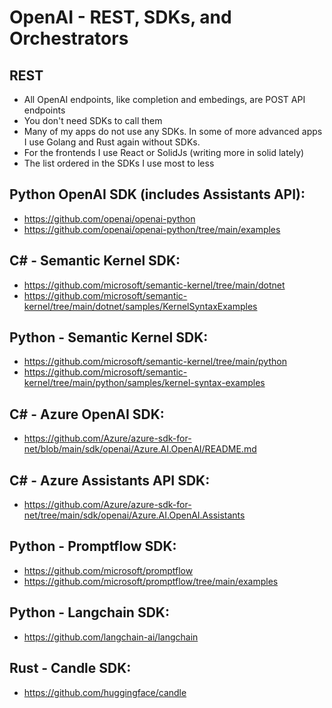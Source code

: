# OpenAI - REST, SDKs, and Orchestrators

## REST

- All OpenAI endpoints, like completion and embedings, are POST API endpoints 
- You don't need SDKs to call them
- Many of my apps do not use any SDKs. In some of more advanced apps I use Golang and Rust again without SDKs.
- For the frontends I use React or SolidJs (writing more in solid lately)
- The list ordered in the SDKs I use most to less

## Python OpenAI SDK (includes Assistants API):

- https://github.com/openai/openai-python
- https://github.com/openai/openai-python/tree/main/examples

## C# - Semantic Kernel SDK:

- https://github.com/microsoft/semantic-kernel/tree/main/dotnet
- https://github.com/microsoft/semantic-kernel/tree/main/dotnet/samples/KernelSyntaxExamples

## Python - Semantic Kernel SDK:

- https://github.com/microsoft/semantic-kernel/tree/main/python
- https://github.com/microsoft/semantic-kernel/tree/main/python/samples/kernel-syntax-examples

## C# - Azure OpenAI SDK:

- https://github.com/Azure/azure-sdk-for-net/blob/main/sdk/openai/Azure.AI.OpenAI/README.md

## C# - Azure Assistants API SDK:

- https://github.com/Azure/azure-sdk-for-net/tree/main/sdk/openai/Azure.AI.OpenAI.Assistants

## Python - Promptflow SDK:

- https://github.com/microsoft/promptflow
- https://github.com/microsoft/promptflow/tree/main/examples

## Python - Langchain SDK:

- https://github.com/langchain-ai/langchain

## Rust - Candle SDK:

- https://github.com/huggingface/candle
